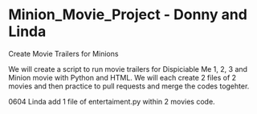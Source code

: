 # Minion_Movie_Project - Donny and Linda
Create Movie Trailers for Minions 

We will create a script to run movie trailers for Dispiciable Me 1, 2, 3 and Minion movie with Python and HTML.
We will each create 2 files of 2 movies and then practice to pull requests and merge the codes togehter.

0604 Linda add 1 file of entertaiment.py within 2 movies code.
